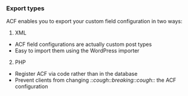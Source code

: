 ### Export types

ACF enables you to export your custom field configuration in two ways:

1. XML
  * ACF field configurations are actually custom post types
  * Easy to import them using the WordPress importer
2. PHP
  * Register ACF via code rather than in the database
  * Prevent clients from changing *::cough::breaking::cough::* the ACF configuration